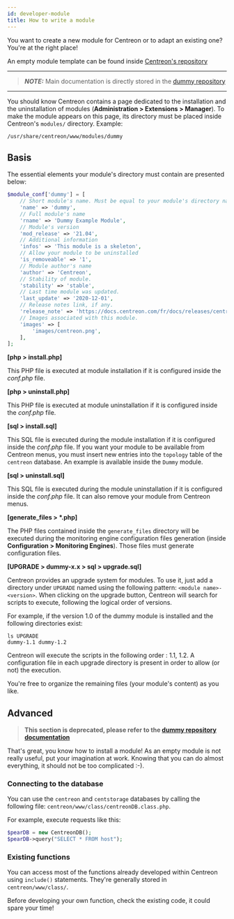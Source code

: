 ```yaml
---
id: developer-module
title: How to write a module
---
```


You want to create a new module for Centreon or to adapt an existing one? You're at the right place!

An empty module template can be found inside [Centreon's repository](https://github.com/centreon/centreon-dummy)

---
> **_NOTE:_** Main documentation is directly stored in the
> [dummy repository](https://github.com/centreon/centreon-dummy/blob/master/README.md)

---

You should know Centreon contains a page dedicated to the installation and the uninstallation of modules
(**Administration > Extensions > Manager**). To make the module appears on this page, its directory must be placed inside
Centreon's ``modules/`` directory. Example:

```Shell
/usr/share/centreon/www/modules/dummy
```

## Basis

The essential elements your module's directory must contain are presented below:
```PHP
$module_conf['dummy'] = [
    // Short module's name. Must be equal to your module's directory name
    'name' => 'dummy',
    // Full module's name
    'rname' => 'Dummy Example Module',
    // Module's version
    'mod_release' => '21.04',
    // Additional information
    'infos' => 'This module is a skeleton',
    // Allow your module to be uninstalled
    'is_removeable' => '1',
    // Module author's name
    'author' => 'Centreon',
    // Stability of module.
    'stability' => 'stable',
    // Last time module was updated.
    'last_update' => '2020-12-01',
    // Release notes link, if any.
    'release_note' => 'https://docs.centreon.com/fr/docs/releases/centreon-os-extensions',
    // Images associated with this module.
    'images' => [
        'images/centreon.png',
    ],
];
```

**[php > install.php]**

This PHP file is executed at module installation if it is configured
inside the *conf.php* file.

**[php > uninstall.php]**

This PHP file is executed at module uninstallation if it is configured
inside the *conf.php* file.

**[sql > install.sql]**

This SQL file is executed during the module installation if it is configured inside the *conf.php* file. If you want
your module to be available from Centreon menus, you must insert new entries into the ``topology`` table of the
``centreon`` database. An example is available inside the ``Dummy`` module.

**[sql > uninstall.sql]**

This SQL file is executed during the module uninstallation if it is configured inside the *conf.php* file. It can also
remove your module from Centreon menus.

**[generate_files > \*.php]**

The PHP files contained inside the ``generate_files`` directory will be executed during the monitoring engine
configuration files generation (inside **Configuration > Monitoring Engines**). Those files must generate configuration
files.

**[UPGRADE > dummy-x.x > sql > upgrade.sql]**

Centreon provides an upgrade system for modules. To use it, just add a directory under ``UPGRADE`` named using the
following pattern: ``<module name>-<version>``. When clicking on the upgrade button, Centreon will search for scripts
to execute, following the logical order of versions.

For example, if the version 1.0 of the dummy module is installed and the following directories exist:
```Shell
ls UPGRADE
dummy-1.1 dummy-1.2
```

Centreon will execute the scripts in the following order : 1.1, 1.2. A configuration file in each upgrade directory is
present in order to allow (or not) the execution.

You're free to organize the remaining files (your module's content) as you like.

## Advanced

  > **This section is deprecated, please refer to
  > the [dummy repository documentation](https://github.com/centreon/centreon-dummy/blob/master/README.md)**

That's great, you know how to install a module! As an empty module is not really useful, put your imagination at work.
Knowing that you can do almost everything, it should not be too complicated :-).

### Connecting to the database

You can use the ``centreon`` and ``centstorage`` databases by calling the following file:
``centreon/www/class/centreonDB.class.php``.

For example, execute requests like this:

```PHP
$pearDB = new CentreonDB();
$pearDB->query("SELECT * FROM host");
```

### Existing functions

You can access most of the functions already developed within Centreon using ``include()`` statements. They're generally
stored in ``centreon/www/class/``.

Before developing your own function, check the existing code, it could spare your time!
